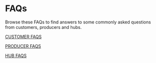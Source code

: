 # FAQs

Browse these FAQs to find answers to some commonly asked questions from customers, producers and hubs.

[CUSTOMER FAQS](/customer-faqs.md)

[PRODUCER FAQS](/producer-faqs.md)

[HUB FAQS](/hub-faqs.md)

